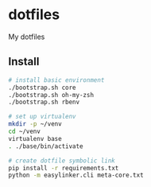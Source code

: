 # dotfiles

My dotfiles

## Install
```bash
# install basic environment
./bootstrap.sh core
./bootstrap.sh oh-my-zsh
./bootstrap.sh rbenv

# set up virtualenv
mkdir -p ~/venv
cd ~/venv
virtualenv base
. ./base/bin/activate

# create dotfile symbolic link
pip install -r requirements.txt
python -m easylinker.cli meta-core.txt
```



